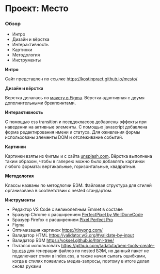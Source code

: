 # Проект: Место

### Обзор

* Интро
* Дизайн и вёрстка
* Интерактивность
* Картинки
* Методология
* Инструменты

**Интро**

Сайт представлен по ссылке https://kostinpract.github.io/mesto/

**Дизайн и вёрстка**

Верстка делалась по [макету в Figma](https://www.figma.com/file/2cn9N9jSkmxD84oJik7xL7/JavaScript.-Sprint-4?node-id=0%3A1). Вёрстка адаптивная с двумя дополнительными брекпоинтами.

**Интерактивность**

С помощью css transition и псевдоклассов добавлены эффекты при наведении на активные элементы. С помощью javascript добавлена форма редактирования имени и статуса. Для оживления формы использованы элементы DOM и отслеживание событий.

**Картинки**

Картинки взяты из Фигмы и с сайта [unsplash.com](https://unsplash.com/). Вёрстка выполнена таким образом, чтобы в галерею можно было добавлять картинки любого формата: вертикальные, горизонтальные, квадратные.

**Методология**

Классы названы по методлогии БЭМ. Файловая структура для стилей организована в соответствии с nested стандартом.

**Инструменты**

* Редактор VS Code с великолепным Emmet в составе
* Бразуер Chrome c расширением [PerfectPixel by WellDoneCode](https://chrome.google.com/webstore/detail/perfectpixel-by-welldonec/dkaagdgjmgdmbnecmcefdhjekcoceebi)
* Бразуер Firefox с расширением [Pixel Perfect Pro](https://addons.mozilla.org/ru/firefox/addon/pixel-perfect-pro/)
* Figma
* Оптимизация картинок https://tinypng.com/
* Валидатор HTML https://validator.w3.org/#validate-by-input
* Валидатор БЭМ https://yoksel.github.io/html-tree/
* Пытался использовать https://github.com/tadatuta/bem-tools-create-by-css для генерации файлов по nested БЭМ, но данный пакет не подключает стили в index.css, а также начал сыпать ошибками, когда в стилях появились медиа-запросы, поэтому в итоге делал снова руками
